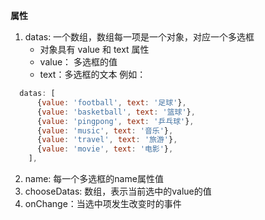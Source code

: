 **属性**

1. datas: 一个数组，数组每一项是一个对象，对应一个多选框
   - 对象具有 value 和 text 属性
   - value： 多选框的值
   - text：多选框的文本
例如：
```js
  datas: [
      {value: 'football', text: '足球'},
      {value: 'basketball', text: '篮球'},
      {value: 'pingpong', text: '乒乓球'},
      {value: 'music', text: '音乐'},
      {value: 'travel', text: '旅游'},
      {value: 'movie', text: '电影'},
    ],
```

2. name: 每一个多选框的name属性值
3. chooseDatas: 数组，表示当前选中的value的值
4. onChange：当选中项发生改变时的事件
